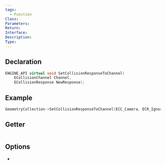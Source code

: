 ```yaml
---
tags:
  - Function
Class: 
Parameters: 
Return: 
Interface: 
Description: 
Type:
---
```


## Declaration

```cpp
ENGINE_API virtual void SetCollisionResponseToChannel(
	ECollisionChannel Channel, 
	ECollisionResponse NewResponse);
```

## Example

```cpp
GeometryCollection->SetCollisionResponseToChannel(ECC_Camera, ECR_Ignore);
```

## Getter

```cpp
```

## Options
- 
